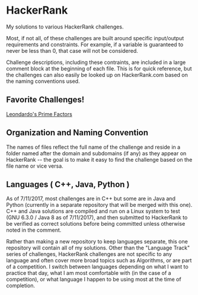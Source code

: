 # HackerRank

My solutions to various HackerRank challenges. 

Most, if not all, of these challenges are built around specific input/output requirements and constraints. For example, if a variable is guaranteed to never be less than 0, that case will not be considered.

Challenge descriptions, including these contraints, are included in a large comment block at the beginning of each file. This is for quick reference, but the challenges can also easily be looked up on HackerRank.com based on the naming conventions used.

## Favorite Challenges!

[Leondardo's Prime Factors](/Mathematics/Fundamentals/LeonardosPrimeFactors.java "Leonardo's Prime Factors")

## Organization and Naming Convention

The names of files reflect the full name of the challenge and reside in a folder named after the domain and subdomains (if any) as they appear on HackerRank -- the goal is to make it easy to find the challenge based on the file name or vice versa. 

## Languages ( C++, Java, Python )

As of 7/11/2017, most challenges are in C++ but some are in Java and Python (currently in a separate repository that will be merged with this one). C++ and Java solutions are compiled and run on a Linux system to test (GNU 6.3.0 / Java 8 as of 7/11/2017), and then submitted to HackerRank to be verified as correct solutions before being committed unless otherwise noted in the comment.

Rather than making a new repository to keep languages separate, this one repository will contain all of my solutions. Other than the "Language Track" series of challenges, HackerRank challenges are not specific to any language and often cover more broad topics such as Algorithms, or are part of a competition. I switch between languages depending on what I want to practice that day, what I am most comfortable with (in the case of a competition), or what language I happen to be using most at the time of completion.




